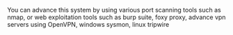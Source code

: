 You can advance this system by using various port scanning tools such as nmap, or web exploitation tools such as burp suite, foxy proxy, advance vpn servers using OpenVPN, windows sysmon, linux tripwire
